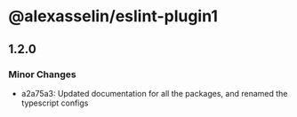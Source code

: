 # @alexasselin/eslint-plugin1

## 1.2.0

### Minor Changes

- a2a75a3: Updated documentation for all the packages, and renamed the typescript configs
